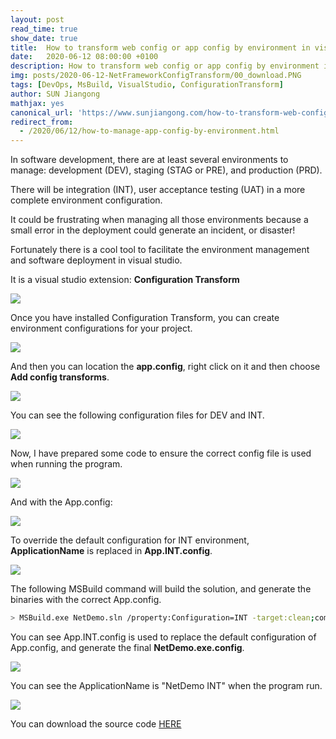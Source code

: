 ```yaml
---
layout: post
read_time: true
show_date: true
title:  How to transform web config or app config by environment in visual studio
date:   2020-06-12 08:00:00 +0100
description: How to transform web config or app config by environment in visual studio
img: posts/2020-06-12-NetFrameworkConfigTransform/00_download.PNG
tags: [DevOps, MsBuild, VisualStudio, ConfigurationTransform]
author: SUN Jiangong
mathjax: yes
canonical_url: 'https://www.sunjiangong.com/how-to-transform-web-config-app-config-by-environment-visual-studio.html'
redirect_from:
  - /2020/06/12/how-to-manage-app-config-by-environment.html
---
```


In software development, there are at least several environments to manage: development (DEV), staging (STAG or PRE), and production (PRD). 

There will be integration (INT), user acceptance testing (UAT) in a more complete environment configuration.

It could be frustrating when managing all those environments because a small error in the deployment could generate an incident, or disaster!

Fortunately there is a cool tool to facilitate the environment management and software deployment in visual studio.

<!--more-->

It is a visual studio extension: **Configuration Transform**

![](./../../../assets/img/posts/2020-06-12-NetFrameworkConfigTransform/00_download.PNG)


Once you have installed Configuration Transform, you can create environment configurations for your project.

![](./../../../assets/img/posts/2020-06-12-NetFrameworkConfigTransform/01_add_profiles.PNG)

And then you can location the **app.config**, right click on it and then choose **Add config transforms**.

![](./../../../assets/img/posts/2020-06-12-NetFrameworkConfigTransform/02_generate.png)

You can see the following configuration files for DEV and INT.

![](./../../../assets/img/posts/2020-06-12-NetFrameworkConfigTransform/03_configs.png)

Now, I have prepared some code to ensure the correct config file is used when running the program.

![](./../../../assets/img/posts/2020-06-12-NetFrameworkConfigTransform/04_code.png)

And with the App.config:

![](./../../../assets/img/posts/2020-06-12-NetFrameworkConfigTransform/05_default_config.png)

To override the default configuration for INT environment, **ApplicationName** is replaced in **App.INT.config**.

![](./../../../assets/img/posts/2020-06-12-NetFrameworkConfigTransform/06_transform_replace.png)

The following MSBuild command will build the solution, and generate the binaries with the correct App.config.

```bash
> MSBuild.exe NetDemo.sln /property:Configuration=INT -target:clean;compile;build
```

You can see App.INT.config is used to replace the default configuration of App.config, and generate the final **NetDemo.exe.config**.

![](./../../../assets/img/posts/2020-06-12-NetFrameworkConfigTransform/07_build_detail.png)


You can see the ApplicationName is "NetDemo INT" when the program run.

![](./../../../assets/img/posts/2020-06-12-NetFrameworkConfigTransform/08_run.png)

You can download the source code [HERE](https://github.com/hellomrsun/BlogCodeSource/tree/master/src/2020-06-11_Configuration_Transform)